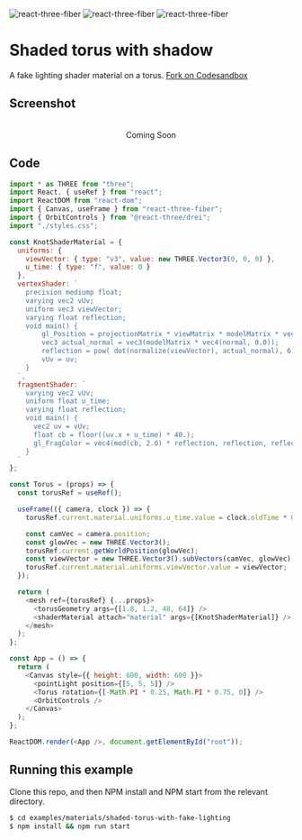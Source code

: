 ![react-three-fiber](https://img.shields.io/badge/dynamic/json?url=https://raw.githubusercontent.com/onion2k/r3f-by-example/develop/examples/materials/shaded-torus-with-fake-lighting/package.json&label=react-three-fiber&query=$.dependencies['react-three-fiber']&color=green) ![react-three-fiber](https://img.shields.io/badge/dynamic/json?url=https://raw.githubusercontent.com/onion2k/r3f-by-example/develop/examples/materials/shaded-torus-with-fake-lighting/package.json&label=three&query=$.dependencies['three']&color=green) ![react-three-fiber](https://img.shields.io/badge/dynamic/json?url=https://raw.githubusercontent.com/onion2k/r3f-by-example/develop/examples/materials/shaded-torus-with-fake-lighting/package.json&label=@react-three/drei&query=$.dependencies['@react-three/drei']&color=green)

# Shaded torus with shadow

A fake lighting shader material on a torus. [Fork on Codesandbox](https://githubbox.com/onion2k/r3f-by-example/tree/develop/examples/materials/shaded-torus-with-fake-lighting)

## Screenshot
<div align="center">
  <br>
    Coming Soon
  <br>
</div>

## Code
```js
import * as THREE from "three";
import React, { useRef } from "react";
import ReactDOM from "react-dom";
import { Canvas, useFrame } from "react-three-fiber";
import { OrbitControls } from "@react-three/drei";
import "./styles.css";

const KnotShaderMaterial = {
  uniforms: {
    viewVector: { type: "v3", value: new THREE.Vector3(0, 0, 0) },
    u_time: { type: "f", value: 0 }
  },
  vertexShader: `
    precision mediump float;
    varying vec2 vUv;
    uniform vec3 viewVector;
    varying float reflection;
    void main() {
        gl_Position = projectionMatrix * viewMatrix * modelMatrix * vec4( position, 1.0 );
        vec3 actual_normal = vec3(modelMatrix * vec4(normal, 0.0));
        reflection = pow( dot(normalize(viewVector), actual_normal), 6.0 );
        vUv = uv;
    }
  `,
  fragmentShader: `
    varying vec2 vUv;
    uniform float u_time;
    varying float reflection;
    void main() {
      vec2 uv = vUv;
      float cb = floor((uv.x + u_time) * 40.);
      gl_FragColor = vec4(mod(cb, 2.0) * reflection, reflection, reflection,1.);
    }
  `
};

const Torus = (props) => {
  const torusRef = useRef();

  useFrame(({ camera, clock }) => {
    torusRef.current.material.uniforms.u_time.value = clock.oldTime * 0.0001;

    const camVec = camera.position;
    const glowVec = new THREE.Vector3();
    torusRef.current.getWorldPosition(glowVec);
    const viewVector = new THREE.Vector3().subVectors(camVec, glowVec);
    torusRef.current.material.uniforms.viewVector.value = viewVector;
  });

  return (
    <mesh ref={torusRef} {...props}>
      <torusGeometry args={[1.8, 1.2, 48, 64]} />
      <shaderMaterial attach="material" args={[KnotShaderMaterial]} />
    </mesh>
  );
};

const App = () => {
  return (
    <Canvas style={{ height: 600, width: 600 }}>
      <pointLight position={[5, 5, 5]} />
      <Torus rotation={[-Math.PI * 0.25, Math.PI * 0.75, 0]} />
      <OrbitControls />
    </Canvas>
  );
};

ReactDOM.render(<App />, document.getElementById("root"));

```

## Running this example

Clone this repo, and then NPM install and NPM start from the relevant directory.

```bash
$ cd examples/materials/shaded-torus-with-fake-lighting
$ npm install && npm run start
```